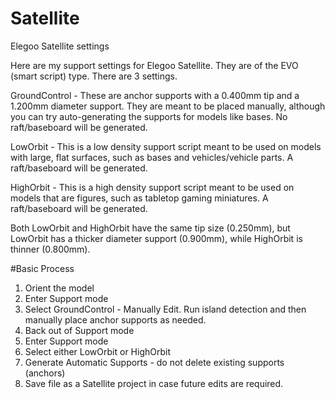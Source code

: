 # Satellite
Elegoo Satellite settings

Here are my support settings for Elegoo Satellite. They are of the EVO (smart script) type. There are 3 settings.

GroundControl - These are anchor supports with a 0.400mm tip and a 1.200mm diameter support. They are meant to be placed manually, although you can try auto-generating the supports for models like bases. No raft/baseboard will be generated.

LowOrbit - This is a low density support script meant to be used on models with large, flat surfaces, such as bases and vehicles/vehicle parts. A raft/baseboard will be generated.

HighOrbit - This is a high density support script meant to be used on models that are figures, such as tabletop gaming miniatures. A raft/baseboard will be generated.

Both LowOrbit and HighOrbit have the same tip size (0.250mm), but LowOrbit has a thicker diameter support (0.900mm), while HighOrbit is thinner (0.800mm).

#Basic Process

1. Orient the model
2. Enter Support mode
3. Select GroundControl - Manually Edit. Run island detection and then manually place anchor supports as needed.
4. Back out of Support mode
5. Enter Support mode
6. Select either LowOrbit or HighOrbit
7. Generate Automatic Supports - do not delete existing supports (anchors)
8. Save file as a Satellite project in case future edits are required.
